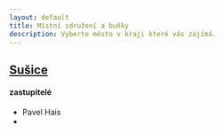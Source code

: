 ```yaml
---
layout: default
title: Místní sdružení a buňky
description: Vyberte město v kraji které vás zajímá.
---
```

<h2><a href="{{ '/bunky/susice/' | relative_url }}">Sušice</a></h2>
<div><h4>zastupitelé</h4>
<ul>
<li>Pavel Hais</li>
<li></li>
</ul>
</div>